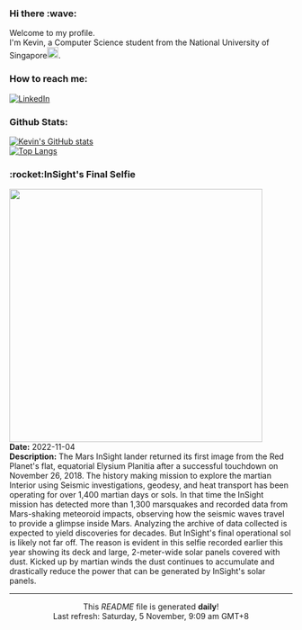 <h3>Hi there :wave:</h3>

Welcome to my profile.   
I'm Kevin, a Computer Science student from the National University of Singapore<img src="https://img.icons8.com/color/96/000000/singapore-circular.png" width="20px"/>.</p>

<h3>How to reach me: </h3>
<a href="https://www.linkedin.com/in/kevin-foong/"><img alt="LinkedIn" src="https://img.shields.io/badge/linkedin-%230077B5.svg?&style=for-the-badge&logo=linkedin&logoColor=white" /></a> 

<h3>Github Stats: </h3> 

[![Kevin's GitHub stats](https://github-readme-stats.vercel.app/api?username=kevin9foong&theme=tokyonight)](https://github.com/anuraghazra/github-readme-stats) <br/>
[![Top Langs](https://github-readme-stats.vercel.app/api/top-langs/?username=kevin9foong&layout=compact&theme=tokyonight)](https://github.com/anuraghazra/github-readme-stats)

<h3>:rocket:InSight&#39;s Final Selfie</h3> 
<img width="450" src="https:&#x2F;&#x2F;apod.nasa.gov&#x2F;apod&#x2F;image&#x2F;2211&#x2F;PIA25287_insight.jpg" /><br/>
<b>Date:</b> 2022-11-04<br/>
<b>Description:</b> The Mars InSight lander returned its first image from the Red Planet&#39;s flat, equatorial Elysium Planitia after a successful touchdown on November 26, 2018. The history making mission to explore the martian Interior using Seismic investigations, geodesy, and heat transport has been operating for over 1,400 martian days or sols. In that time the InSight mission has detected more than 1,300 marsquakes and recorded data from Mars-shaking meteoroid impacts, observing how the seismic waves travel to provide a glimpse inside Mars. Analyzing the archive of data collected is expected to yield discoveries for decades. But InSight&#39;s final operational sol is likely not far off. The reason is evident in this selfie recorded earlier this year showing its deck and large, 2-meter-wide solar panels covered with dust. Kicked up by martian winds the dust continues to accumulate and drastically reduce the power that can be generated by InSight&#39;s solar panels.<br/>

------------
<p align="center">This <i>README</i> file is generated <b>daily</b>!</br>
Last refresh: Saturday, 5 November, 9:09 am GMT+8<br />
